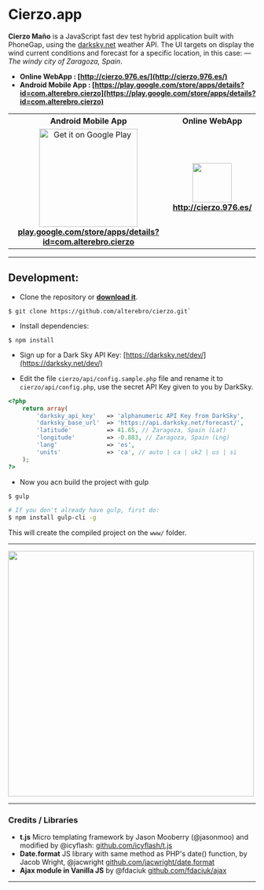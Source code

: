 # Cierzo.app

**Cierzo Maño** is a JavaScript fast dev test hybrid application built with PhoneGap, using the [darksky.net](https://darksky.net/dev/) weather API. The UI targets on display the wind current conditions and forecast for a specific location, in this case: — *The windy city of Zaragoza, Spain*.


- **Online WebApp : [http://cierzo.976.es/](http://cierzo.976.es/)**
- **Android Mobile App : [https://play.google.com/store/apps/details?id=com.alterebro.cierzo](https://play.google.com/store/apps/details?id=com.alterebro.cierzo)**


<table>
<tr>
	<th>Android Mobile App</th>
	<th>Online WebApp</th>
</tr>
<tr>
	<td align="center">
	<a href="https://play.google.com/store/apps/details?id=com.alterebro.cierzo"><img alt="Get it on Google Play" src="https://play.google.com/intl/en_us/badges/images/apps/en-play-badge-border.png" width="200" /></a>
		<br><strong><a href="https://play.google.com/store/apps/details?id=com.alterebro.cierzo">play.google.com/store/apps/details?id=com.alterebro.cierzo</a></strong>
	</td>
	<td align="center">
	<a href="http://cierzo.976.es/"><img src="http://cierzo.976.es/www/img/icons/android-chrome-384x384.png" width="80" /></a>
	<br><strong><a href="http://cierzo.976.es/">http://cierzo.976.es/</a></strong>
	</td>
</tr>
</table>


---


## Development:

- Clone the repository or **[download it](https://github.com/alterebro/cierzo/archive/master.zip)**.

```
$ git clone https://github.com/alterebro/cierzo.git` 
```

- Install dependencies: 

```
$ npm install
```

- Sign up for a Dark Sky API Key: 
[https://darksky.net/dev/](https://darksky.net/dev/)

- Edit the file `cierzo/api/config.sample.php` file and rename it to `cierzo/api/config.php`, use the secret API Key given to you by DarkSky.

```php
<?php
	return array(
		'darksky_api_key' 	=> 'alphanumeric API Key from DarkSky',
		'darksky_base_url' 	=> 'https://api.darksky.net/forecast/', 
		'latitude' 			=> 41.65, // Zaragoza, Spain (Lat)
		'longitude' 		=> -0.883, // Zaragoza, Spain (Lng)
		'lang' 				=> 'es',
		'units' 			=> 'ca', // auto | ca | uk2 | us | si
	);
?>
```

- Now you acn build the project with gulp

```sh
$ gulp

# If you don't already have gulp, first do:
$ npm install gulp-cli -g
```
This will create the compiled project on the `www/` folder.

---

<a href="http://cierzo.976.es"><img src="http://cierzo.976.es/www/img/cierzo-zaragoza.jpg" width="500" /></a>

---


### Credits / Libraries

- **t.js** Micro templating framework by Jason Mooberry (@jasonmoo) and modified by @icyflash: [github.com/icyflash/t.js](https://github.com/icyflash/t.js)
- **Date.format** JS library with same method as PHP's date() function, by Jacob Wright, @jacwright [github.com/jacwright/date.format](https://github.com/jacwright/date.format)
- **Ajax module in Vanilla JS** by @fdaciuk [github.com/fdaciuk/ajax](https://github.com/fdaciuk/ajax)

---